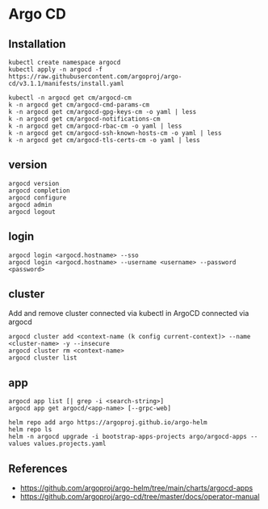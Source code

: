 # Argo CD

## Installation
```
kubectl create namespace argocd
kubectl apply -n argocd -f https://raw.githubusercontent.com/argoproj/argo-cd/v3.1.1/manifests/install.yaml

kubectl -n argocd get cm/argocd-cm
k -n argocd get cm/argocd-cmd-params-cm
k -n argocd get cm/argocd-gpg-keys-cm -o yaml | less
k -n argocd get cm/argocd-notifications-cm
k -n argocd get cm/argocd-rbac-cm -o yaml | less
k -n argocd get cm/argocd-ssh-known-hosts-cm -o yaml | less
k -n argocd get cm/argocd-tls-certs-cm -o yaml | less
```

## version
```
argocd version
argocd completion
argocd configure
argocd admin
argocd logout
```

## login
```
argocd login <argocd.hostname> --sso
argocd login <argocd.hostname> --username <username> --password <password>
```

## cluster
Add and remove cluster connected via kubectl in ArgoCD connected via argocd
```
argocd cluster add <context-name (k config current-context)> --name <cluster-name> -y --insecure
argocd cluster rm <context-name>
argocd cluster list
```

## app
```
argocd app list [| grep -i <search-string>]
argocd app get argocd/<app-name> [--grpc-web]
```

```
helm repo add argo https://argoproj.github.io/argo-helm
helm repo ls
helm -n argocd upgrade -i bootstrap-apps-projects argo/argocd-apps --values values.projects.yaml
```

## References

- https://github.com/argoproj/argo-helm/tree/main/charts/argocd-apps
- https://github.com/argoproj/argo-cd/tree/master/docs/operator-manual
